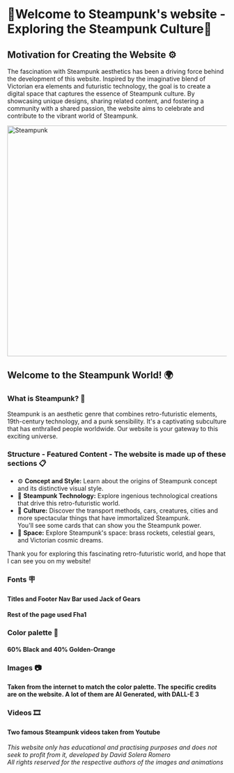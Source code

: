 # 🎇Welcome to Steampunk's website - Exploring the Steampunk Culture🎇

## Motivation for Creating the Website ⚙️

The fascination with Steampunk aesthetics has been a driving force behind the development of this website. Inspired by the imaginative blend of Victorian era elements and futuristic technology, the goal is to create a digital space that captures the essence of Steampunk culture. By showcasing unique designs, sharing related content, and fostering a community with a shared passion, the website aims to celebrate and contribute to the vibrant world of Steampunk.

<img src="https://th.bing.com/th/id/OIG.NG5XeAGNaOwU398_Y5vE?pid=ImgGn" alt="Steampunk" width="580" height="530">

## Welcome to the Steampunk World! 🌍

### What is Steampunk? 🧭

Steampunk is an aesthetic genre that combines retro-futuristic elements, 19th-century technology, and a punk sensibility. It's a captivating subculture that has enthralled people worldwide. Our website is your gateway to this exciting universe.

### Structure - Featured Content - The website is made up of these sections 📋

- ⚙️ **Concept and Style:** Learn about the origins of Steampunk concept and its distinctive visual style.
- 🚂 **Steampunk Technology:** Explore ingenious technological creations that drive this retro-futuristic world.
- 🧭 **Culture:** Discover the transport methods, cars, creatures, cities and more spectacular things that have immortalized Steampunk.<br>You'll see some cards that can show you the Steampunk power.
- 🚀 **Space:** Explore Steampunk's space: brass rockets, celestial gears, and Victorian cosmic dreams.

Thank you for exploring this fascinating retro-futuristic world, and hope that I can see you on my website!

### Fonts 🪧

#### Titles and Footer Nav Bar used Jack of Gears
#### Rest of the page used Fha1

### Color palette 🌈

#### 60% Black and 40% Golden-Orange

### Images 📷

#### Taken from the internet to match the color palette. The specific credits are on the website. A lot of them are AI Generated, with DALL-E 3

### Videos 🎞️

#### Two famous Steampunk videos taken from Youtube

*This website only has educational and practising purposes and does not seek to profit from it, developed by David Solera Romero<br>All rights reserved for the respective authors of the images and animations*
